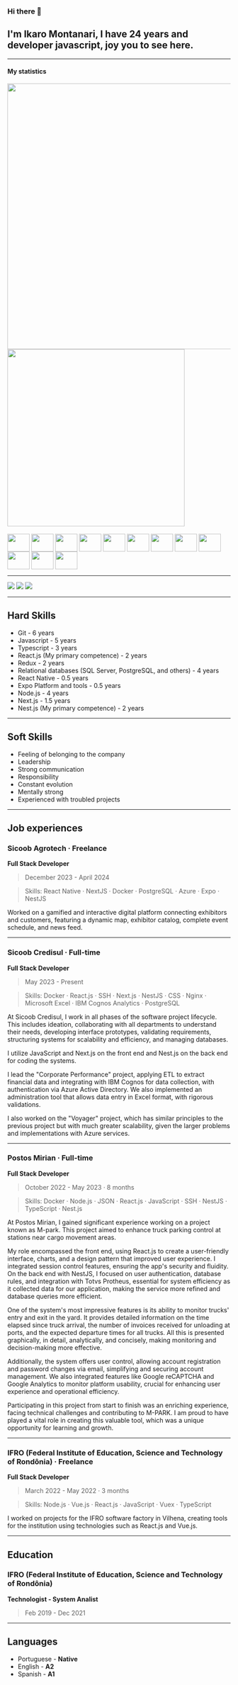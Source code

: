 ### Hi there 👋 
## I'm Ikaro Montanari, I have 24 years and developer javascript, joy you to see here.

----------------------------------------------

#### My statistics
<picture>
  <source
    srcset="https://github-readme-stats.vercel.app/api?username=montanari2019&show_icons=true&theme=radical"
    media="(prefers-color-scheme: dark)"
  />
  <source
    srcset="https://github-readme-stats.vercel.app/api?username=montanari2019&show_icons=true"
    media="(prefers-color-scheme: light), (prefers-color-scheme: no-preference)"
  />
  <img width="600em" src="https://github-readme-stats.vercel.app/api?username=montanari2019&show_icons=true" />
</picture>

<picture>

  <img width="400em" src="https://github-readme-stats.vercel.app/api/top-langs/?username=montanari2019&layout=compact&langs_count=8&theme=radical" />
</picture>

<div style="display: inline_block">
<br>
<img align="center" alt="" height="40" width="50" src="https://cdn.jsdelivr.net/gh/devicons/devicon@latest/icons/react/react-original.svg">

<img align="center" alt=""  height="40" width="50"  src="https://cdn.jsdelivr.net/gh/devicons/devicon@latest/icons/nextjs/nextjs-original.svg">

<img align="center" alt="" height="40" width="50"  src="https://cdn.jsdelivr.net/gh/devicons/devicon@latest/icons/nestjs/nestjs-original.svg">

<img align="center" alt="" height="40" width="50" src="https://cdn.jsdelivr.net/gh/devicons/devicon@latest/icons/typescript/typescript-original.svg">

<img align="center" alt="" height="40" width="50" src="https://cdn.jsdelivr.net/gh/devicons/devicon@latest/icons/nodejs/nodejs-plain-wordmark.svg">

<img align="center" alt="" height="40" width="50" src="https://cdn.jsdelivr.net/gh/devicons/devicon@latest/icons/postgresql/postgresql-plain-wordmark.svg">

<img align="center" alt="" height="40" width="50" src="https://cdn.jsdelivr.net/gh/devicons/devicon@latest/icons/css3/css3-original.svg">

<img align="center" alt=""  height="40" width="50" src="https://cdn.jsdelivr.net/gh/devicons/devicon@latest/icons/mongodb/mongodb-plain-wordmark.svg">

<img align="center" alt=""  height="40" width="50"  src="https://cdn.jsdelivr.net/gh/devicons/devicon@latest/icons/android/android-original.svg">

<img align="center" alt=""  height="40" width="50"  src="https://cdn.jsdelivr.net/gh/devicons/devicon@latest/icons/vuejs/vuejs-original.svg">

<img align="center" alt=""  height="40" width="50"  src="https://cdn.jsdelivr.net/gh/devicons/devicon@latest/icons/docker/docker-original.svg">

<img align="center" alt="" height="40" width="50"  src="https://cdn.jsdelivr.net/gh/devicons/devicon@latest/icons/javascript/javascript-original.svg">
  
</div>


----------------------------------------------

<div> 
  <a href="https://www.instagram.com/ikaro.montanari/" target="_blank"><img src="https://img.shields.io/badge/-Instagram-%23E4405F?style=for-the-badge&logo=instagram&logoColor=white" target="_blank"></a>
  <a href = "mailto:ikaro.monatanri31@gmail.com"><img src="https://img.shields.io/badge/-Gmail-%23333?style=for-the-badge&logo=gmail&logoColor=white" target="_blank"></a>
  <a href="https://www.linkedin.com/in/ikaro-montanari-5aa120208/" target="_blank"><img src="https://img.shields.io/badge/-LinkedIn-%230077B5?style=for-the-badge&logo=linkedin&logoColor=white" target="_blank"></a> 
  
</div>

----------------------------------------------

## Hard Skills

- Git - 6 years
- Javascript - 5 years
- Typescript - 3 years
- React.js (My primary competence) - 2 years
- Redux - 2 years
- Relational databases (SQL Server, PostgreSQL, and others) - 4 years
- React Native - 0.5 years
- Expo Platform and tools - 0.5 years
- Node.js - 4 years
- Next.js - 1.5 years
- Nest.js (My primary competence) - 2 years

----------------------------------------------------

## Soft Skills

- Feeling of belonging to the company
- Leadership
- Strong communication
- Responsibility
- Constant evolution
- Mentally strong
- Experienced with troubled projects

----------------------------------------------------

## Job experiences

### Sicoob Agrotech · Freelance
**Full Stack Developer**
> December 2023 - April 2024

> Skills: React Native · NextJS · Docker · PostgreSQL · Azure · Expo · NestJS

Worked on a gamified and interactive digital platform connecting exhibitors and customers, featuring a dynamic map, exhibitor catalog, complete event schedule, and news feed.

-----

### Sicoob Credisul · Full-time
**Full Stack Developer**
> May 2023 - Present

> Skills: Docker · React.js · SSH · Next.js · NestJS · CSS · Nginx · Microsoft Excel · IBM Cognos Analytics · PostgreSQL

At Sicoob Credisul, I work in all phases of the software project lifecycle. This includes ideation, collaborating with all departments to understand their needs, developing interface prototypes, validating requirements, structuring systems for scalability and efficiency, and managing databases.

I utilize JavaScript and Next.js on the front end and Nest.js on the back end for coding the systems.

I lead the "Corporate Performance" project, applying ETL to extract financial data and integrating with IBM Cognos for data collection, with authentication via Azure Active Directory. We also implemented an administration tool that allows data entry in Excel format, with rigorous validations.

I also worked on the "Voyager" project, which has similar principles to the previous project but with much greater scalability, given the larger problems and implementations with Azure services.

-----

### Postos Mirian · Full-time
**Full Stack Developer**
> October 2022 - May 2023 · 8 months

> Skills: Docker · Node.js · JSON · React.js · JavaScript · SSH · NestJS · TypeScript · Nest.js 

At Postos Mirian, I gained significant experience working on a project known as M-park. This project aimed to enhance truck parking control at stations near cargo movement areas.

My role encompassed the front end, using React.js to create a user-friendly interface, charts, and a design pattern that improved user experience. I integrated session control features, ensuring the app's security and fluidity. On the back end with NestJS, I focused on user authentication, database rules, and integration with Totvs Protheus, essential for system efficiency as it collected data for our application, making the service more refined and database queries more efficient.

One of the system's most impressive features is its ability to monitor trucks' entry and exit in the yard. It provides detailed information on the time elapsed since truck arrival, the number of invoices received for unloading at ports, and the expected departure times for all trucks. All this is presented graphically, in detail, analytically, and concisely, making monitoring and decision-making more effective.

Additionally, the system offers user control, allowing account registration and password changes via email, simplifying and securing account management. We also integrated features like Google reCAPTCHA and Google Analytics to monitor platform usability, crucial for enhancing user experience and operational efficiency.

Participating in this project from start to finish was an enriching experience, facing technical challenges and contributing to M-PARK. I am proud to have played a vital role in creating this valuable tool, which was a unique opportunity for learning and growth.


-----


### IFRO (Federal Institute of Education, Science and Technology of Rondônia) · Freelance
**Full Stack Developer**
> March 2022 - May 2022 · 3 months

> Skills: Node.js · Vue.js · React.js · JavaScript · Vuex · TypeScript

I worked on projects for the IFRO software factory in Vilhena, creating tools for the institution using technologies such as React.js and Vue.js.

----------------------------------------------------------------------------------------

## Education

### IFRO (Federal Institute of Education, Science and Technology of Rondônia)
**Technologist - System Analist**
> Feb 2019 - Dec 2021

-----------------------------------------------------------------

## Languages

- Portuguese - **Native**
- English - **A2**
- Spanish - **A1**
